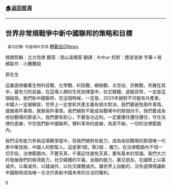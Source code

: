 ###  [:house:返回首頁](https://github.com/ourhimalayas/txt)
---


## 世界非常規戰爭中新中國聯邦的策略和目標
` 喜马拉雅-华盛顿DC农场` [轉載自GNews](https://gnews.org/zh-hant/1537297/)

視頻剪輯：北方信使 聽寫：雨山溪橋客 翻譯：Arthur 校對：煙波浩渺
字幕＋視頻製作：小騰騰說



郭先生

這裏面摻雜著生物科技戰、化學戰、科技戰、網絡戰、太空站、宗教戰，夾雜在其中，最有力的武器，在這場人類的生死抉擇當中，社交媒體，虛擬貨幣，一定是這個結局。我們新中國聯邦，在這個時候，一定是，2025年絕對不可能有共產黨。中國人一定被解放，世界上一定會和共產主義有個大對決。我們要避免兩件事情，就做兩件事情，就做兩件事情。我們絕對不能成為戰場中的那個份子。我們要成為收拾戰場的那波人。我們要有耐心，不要急功近利。一定要摟住摟住摟住，守住法律的底線，守住我們新中國聯邦，爆料革命的底線，為真不破，一切的法律範圍內。

我們沒有能力參與這場戰爭當中，但我們絕對有能力，成為收拾戰場的那個唯一代表中華民族，中國人的那幫人。這是第1個，第2個 ，權力，在法律範圍內不惜一切手段，法律範圍內，不要天真，千萬記住避免天真，要有基本的常識。我們大力的發展我們的經濟能力，社交媒體的平臺，金融的能力，廣交朋友。在國際上以美滅共，以毒滅共，以錢滅共，以社交媒體滅共。讓世界上自動的，沒有選擇得讓新中國聯邦成為唯一合法代表新中國未來的合法的權利。



0
